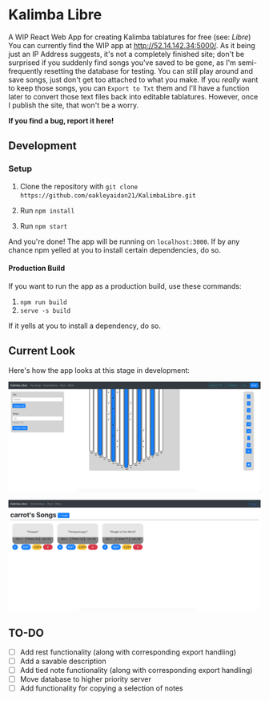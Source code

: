 # Kalimba Libre

A WIP React Web App for creating Kalimba tablatures for free (see: _Libre_)
You can currently find the WIP app at http://52.14.142.34:5000/. As it being just an IP Address suggests, it's not a completely finished site; don't be surprised if you suddenly find songs you've saved to be gone, as I'm semi-frequently resetting the database for testing.
You can still play around and save songs, just don't get too attached to what you make. If you _really_ want to keep those songs, you can `Export to Txt` them and I'll have a function later to convert those text files back into editable tablatures. However, once I publish the site, that won't be a worry.

**If you find a bug, report it here!**

## Development

### Setup

1. Clone the repository with
   `git clone https://github.com/oakleyaidan21/KalimbaLibre.git`

2. Run `npm install`

3. Run `npm start`

And you're done! The app will be running on `localhost:3000`. If by any chance npm yelled at you to install certain dependencies, do so.

#### Production Build

If you want to run the app as a production build, use these commands:

1. `npm run build`
2. `serve -s build`

If it yells at you to install a dependency, do so.

## Current Look

Here's how the app looks at this stage in development:

![alt_text](./public/wipS2.png)

![alt_text](./public/wipS.PNG)

## TO-DO

- [ ] Add rest functionality (along with corresponding export handling)
- [ ] Add a savable description
- [ ] Add tied note functionality (along with corresponding export handling)
- [ ] Move database to higher priority server
- [ ] Add functionality for copying a selection of notes
